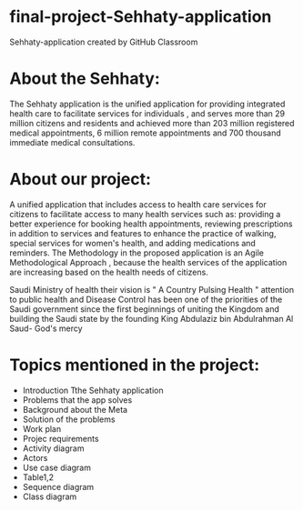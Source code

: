 # final-project-Sehhaty-application
Sehhaty-application created by GitHub Classroom

# About the Sehhaty:
The Sehhaty application is the unified application for providing integrated health care to facilitate services for individuals , and serves more than 29 million citizens and residents and achieved more than 203 million registered medical appointments, 6 million remote appointments and 700 thousand immediate medical consultations.

# About our project:
A unified application that includes access to health care services for citizens to facilitate access to many health services such as: providing a better experience for booking health appointments, reviewing prescriptions in addition to services and features to enhance the practice of walking, special services for women's health, and adding medications and reminders. The Methodology in the proposed application is an Agile Methodological Approach , because the health services of the application are increasing based on the health needs of citizens.

Saudi Ministry of health their vision is " A Country Pulsing Health " attention to public health and Disease Control has been one of the priorities of the Saudi government since the first beginnings of uniting the Kingdom and building the Saudi state by the founding King Abdulaziz bin Abdulrahman Al Saud- God's mercy

# Topics mentioned in the project:
* Introduction Tthe Sehhaty application
* Problems that the app solves
* Background about the Meta
* Solution of the problems
* Work plan
* Projec requirements
* Activity diagram
* Actors
* Use case diagram
* Table1,2
* Sequence diagram
* Class diagram
